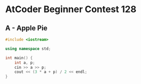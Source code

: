 # AtCoder Beginner Contest 128
## A - Apple Pie
```cpp
#include <iostream>

using namespace std;

int main() {
    int a, p;
    cin >> a >> p;
    cout << (3 * a + p) / 2 << endl;
}
```
